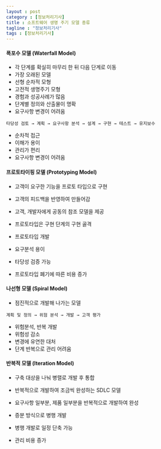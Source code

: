 ```yaml
---
layout : post
category : [정보처리기사]
title : 소프트웨어 생명 주기 모델 종류
tagline : "정보처리기사"
tags : [정보처리기사]
---
```


#### 폭포수 모델 (Waterfall Model)
- 각 단계를 확실히 마무리 한 뒤 다음 단계로 이동
- 가장 오래된 모델
- 선형 순차적 모형
- 고전적 생명주기 모형
- 경험과 성공사례가 많음
- 단계별 정의와 산출물이 명확
- 요구사항 변경이 어려움




```
타당성 검토 → 계획 → 요구사항 분석 → 설계 → 구현 → 테스트 → 유지보수
```



- 순차적 접근
- 이해가 용이
- 관리가 편리
- 요구사항 변경이 어려움

#### 프로토타이핑 모델 (Prototyping Model)
- 고객이 요구한 기능을 프로토 타입으로 구현
- 고객의 피드백을 반영하여 만들어감
- 고객, 개발자에게 공동의 참조 모델을 제공
- 프로토타입은 구현 단계의 구현 골격



- 프로토타입 개발
- 요구분석 용이
- 타당성 검증 가능
- 프로토타입 폐기에 따른 비용 증가

#### 나선형 모델 (Spiral Model)
- 점진적으로 개발해 나가는 모델



```
계획 및 정의 → 위험 분석 → 개발 → 고객 평가
```



- 위험분석, 반복 개발
- 위험성 감소
- 변경에 유연한 대처
- 단계 반복으로 관리 어려움




#### 반복적 모델 (Iteration Model)
- 구축 대상을 나눠 병렬로 개발 후 통합
- 반복적으로 개발하여 조금씩 완성하는 SDLC 모델
- 요구사항 일부분, 제품 일부분을 반복적으로 개발하여 완성



- 증분 방식으로 병행 개발
- 병행 개발로 일정 단축 가능
- 관리 비용 증가